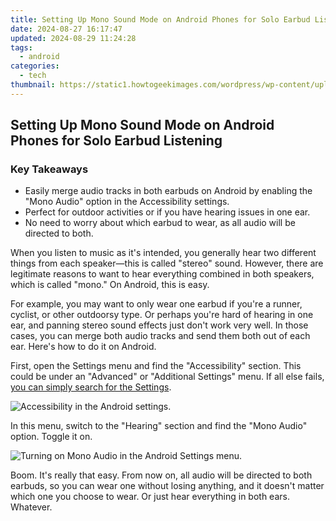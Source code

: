 ```yaml
---
title: Setting Up Mono Sound Mode on Android Phones for Solo Earbud Listening
date: 2024-08-27 16:17:47
updated: 2024-08-29 11:24:28
tags:
  - android
categories:
  - tech
thumbnail: https://static1.howtogeekimages.com/wordpress/wp-content/uploads/2023/08/person-holding-an-soundpeats-air4-aptx-lossless-wireless-earbud-1.jpg
---
```


## Setting Up Mono Sound Mode on Android Phones for Solo Earbud Listening

### Key Takeaways

* Easily merge audio tracks in both earbuds on Android by enabling the "Mono Audio" option in the Accessibility settings.
* Perfect for outdoor activities or if you have hearing issues in one ear.
* No need to worry about which earbud to wear, as all audio will be directed to both.

 When you listen to music as it's intended, you generally hear two different things from each speaker—this is called "stereo" sound. However, there are legitimate reasons to want to hear everything combined in both speakers, which is called "mono." On Android, this is easy.

 For example, you may want to only wear one earbud if you're a runner, cyclist, or other outdoorsy type. Or perhaps you're hard of hearing in one ear, and panning stereo sound effects just don't work very well. In those cases, you can merge both audio tracks and send them both out of each ear. Here's how to do it on Android.

 First, open the Settings menu and find the "Accessibility" section. This could be under an "Advanced" or "Additional Settings" menu. If all else fails, [you can simply search for the Settings](https://desktop-recording.techidaily.com/in-2024-simplify-virtual-collaboration-a-zoom-setup-overview/).

![Accessibility in the Android settings.](https://static1.howtogeekimages.com/wordpress/wp-content/uploads/2023/12/screenshot_2023-12-05-17-06-00-91_fc704e6b13c4fb26bf5e411f75da84f2.jpg) 

 In this menu, switch to the "Hearing" section and find the "Mono Audio" option. Toggle it on.

![Turning on Mono Audio in the Android Settings menu.](https://static1.howtogeekimages.com/wordpress/wp-content/uploads/2023/12/screenshot_2023-12-05-17-06-13-43_fc704e6b13c4fb26bf5e411f75da84f2.jpg) 

 Boom. It's really that easy. From now on, all audio will be directed to both earbuds, so you can wear one without losing anything, and it doesn't matter which one you choose to wear. Or just hear everything in both ears. Whatever.

<ins class="adsbygoogle"
     style="display:block"
     data-ad-format="autorelaxed"
     data-ad-client="ca-pub-7571918770474297"
     data-ad-slot="1223367746"></ins>



<ins class="adsbygoogle"
     style="display:block"
     data-ad-client="ca-pub-7571918770474297"
     data-ad-slot="8358498916"
     data-ad-format="auto"
     data-full-width-responsive="true"></ins>
